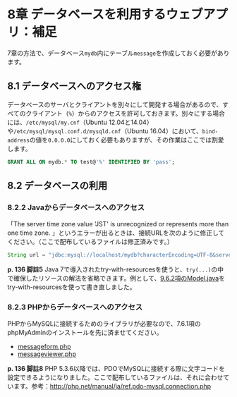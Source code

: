# 8章 データベースを利用するウェブアプリ：補足

7章の方法で、データベース`mydb`内にテーブル`message`を作成しておく必要があります。

## 8.1 データベースへのアクセス権

データベースのサーバとクライアントを別々にして開発する場合があるので、すべてのクライアント（`%`）からのアクセスを許可しておきます。別々にする場合には、`/etc/mysql/my.cnf`（Ubuntu 12.04と14.04）や`/etc/mysql/mysql.conf.d/mysqld.cnf`（Ubuntu 16.04）において、`bind-address`の値を`0.0.0.0`にしておく必要もありますが、その作業はここでは割愛します。

```sql
GRANT ALL ON mydb.* TO test@'%' IDENTIFIED BY 'pass';
```

## 8.2 データベースの利用

### 8.2.2 Javaからデータベースへのアクセス

「The server time zone value 'JST' is unrecognized or represents more than one time zone. 」というエラーが出るときは、接続URLを次のように修正してください。（ここで配布しているファイルは修正済みです。）

```java
String url = "jdbc:mysql://localhost/mydb?characterEncoding=UTF-8&serverTimezone=JST";
```

**p. 136 脚註5** Java 7で導入されたtry-with-resourcesを使うと、`try(...)`の中で確保したリソースの解法を省略できます。例として、[9.6.2項のModel.java](https://github.com/taroyabuki/webbook2/blob/master/src/09/Model.java)をtry-with-resourcesを使って書き直しました。

### 8.2.3 PHPからデータベースへのアクセス

PHPからMySQLに接続するためのライブラリが必要なので、7.6.1項のphpMyAdminのインストールを先に済ませてください。

* [messageform.php](messageform.php)
* [messageviewer.php](messageviewer.php)

**p. 136 脚註8** PHP 5.3.6以降では、PDOでMySQLに接続する際に文字コードを設定できるようになりました。ここで配布しているファイルは、それに合わせています。参考：http://php.net/manual/ja/ref.pdo-mysql.connection.php
